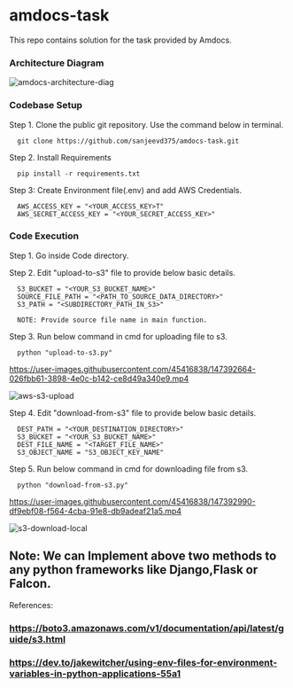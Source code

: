 # amdocs-task
This repo contains solution for the task provided by Amdocs.

### Architecture Diagram

![amdocs-architecture-diag](https://user-images.githubusercontent.com/45416838/147439782-75f21021-fc69-42dc-aa04-f9bd38d4e9af.png)


### Codebase Setup

Step 1. Clone the public git repository. Use the command below in terminal.

      git clone https://github.com/sanjeevd375/amdocs-task.git
Step 2. Install Requirements

      pip install -r requirements.txt
Step 3: Create Environment file(.env) and add AWS Credentials.

      AWS_ACCESS_KEY = "<YOUR_ACCESS_KEY>T"
      AWS_SECRET_ACCESS_KEY = "<YOUR_SECRET_ACCESS_KEY>"  

### Code Execution

Step 1. Go inside Code directory.

Step 2. Edit "upload-to-s3" file to provide below basic details.
      
      S3_BUCKET = "<YOUR_S3_BUCKET_NAME>"
      SOURCE_FILE_PATH = "<PATH_TO_SOURCE_DATA_DIRECTORY>"
      S3_PATH = "<SUBDIRECTORY_PATH_IN_S3>"
      
      NOTE: Provide source file name in main function.

Step 3. Run below command in cmd for uploading file to s3.
      
      python "upload-to-s3.py"  
      
      

https://user-images.githubusercontent.com/45416838/147392664-026fbb61-3898-4e0c-b142-ce8d49a340e9.mp4

![aws-s3-upload](https://user-images.githubusercontent.com/45416838/147392711-05d2c0c3-0024-4c91-86f7-967b680bfa06.png)

Step 4. Edit "download-from-s3" file to provide below basic details.

      DEST_PATH = "<YOUR_DESTINATION_DIRECTORY>"
      S3_BUCKET = "<YOUR_S3_BUCKET_NAME>"
      DEST_FILE_NAME = "<TARGET_FILE_NAME>"
      S3_OBJECT_NAME = "S3_OBJECT_KEY_NAME"
      
Step 5. Run below command in cmd for downloading file from s3.

      python "download-from-s3.py" 

https://user-images.githubusercontent.com/45416838/147392990-df9ebf08-f564-4cba-91e8-db9adeaf21a5.mp4

![s3-download-local](https://user-images.githubusercontent.com/45416838/147393043-c94e8a73-7352-4e6d-82fc-547ac3c6ee41.png)


## Note: We can Implement above two methods to any python frameworks like Django,Flask or Falcon.

References:
### https://boto3.amazonaws.com/v1/documentation/api/latest/guide/s3.html
### https://dev.to/jakewitcher/using-env-files-for-environment-variables-in-python-applications-55a1
